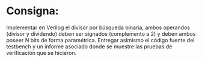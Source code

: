 # Consigna:

Implementar en Verilog el divisor por búsqueda binaria, ambos operandos (divisor y dividendo) deben ser signados (complemento a 2) y deben ambos poseer N bits de forma paramétrica. Entregar asímismo el código fuente del testbench y un informe asociado donde se muestre las pruebas de verificación que se hicieron.


